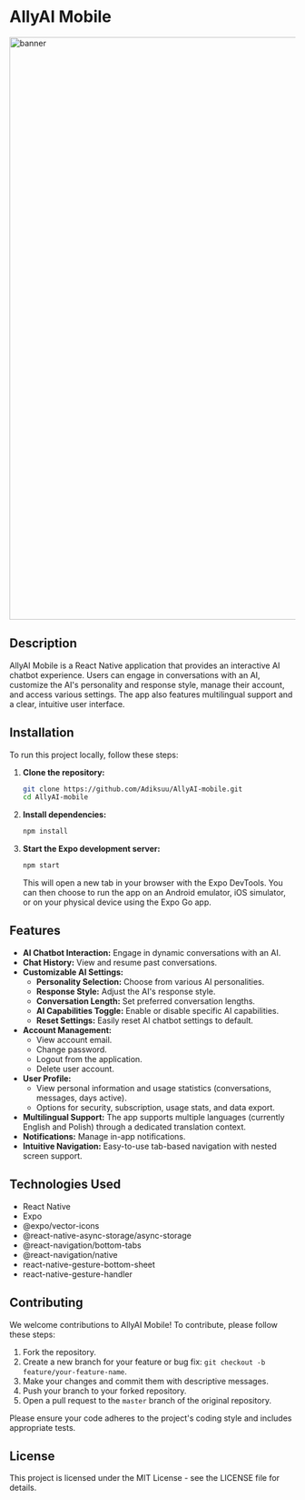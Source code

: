 # AllyAI Mobile
<img width="1536" height="1024" alt="banner" src="https://github.com/user-attachments/assets/d20bf521-1587-45c5-949c-25c8cbea0fa5" />


## Description

AllyAI Mobile is a React Native application that provides an interactive AI chatbot experience. Users can engage in conversations with an AI, customize the AI's personality and response style, manage their account, and access various settings. The app also features multilingual support and a clear, intuitive user interface.

## Installation

To run this project locally, follow these steps:

1.  **Clone the repository:**

    ```bash
    git clone https://github.com/Adiksuu/AllyAI-mobile.git
    cd AllyAI-mobile
    ```

2.  **Install dependencies:**

    ```bash
    npm install
    ```

3.  **Start the Expo development server:**

    ```bash
    npm start
    ```

    This will open a new tab in your browser with the Expo DevTools. You can then choose to run the app on an Android emulator, iOS simulator, or on your physical device using the Expo Go app.

## Features

-   **AI Chatbot Interaction:** Engage in dynamic conversations with an AI.
-   **Chat History:** View and resume past conversations.
-   **Customizable AI Settings:**
    -   **Personality Selection:** Choose from various AI personalities.
    -   **Response Style:** Adjust the AI's response style.
    -   **Conversation Length:** Set preferred conversation lengths.
    -   **AI Capabilities Toggle:** Enable or disable specific AI capabilities.
    -   **Reset Settings:** Easily reset AI chatbot settings to default.
-   **Account Management:**
    -   View account email.
    -   Change password.
    -   Logout from the application.
    -   Delete user account.
-   **User Profile:**
    -   View personal information and usage statistics (conversations, messages, days active).
    -   Options for security, subscription, usage stats, and data export.
-   **Multilingual Support:** The app supports multiple languages (currently English and Polish) through a dedicated translation context.
-   **Notifications:** Manage in-app notifications.
-   **Intuitive Navigation:** Easy-to-use tab-based navigation with nested screen support.

## Technologies Used

-   React Native
-   Expo
-   @expo/vector-icons
-   @react-native-async-storage/async-storage
-   @react-navigation/bottom-tabs
-   @react-navigation/native
-   react-native-gesture-bottom-sheet
-   react-native-gesture-handler

## Contributing

We welcome contributions to AllyAI Mobile! To contribute, please follow these steps:

1.  Fork the repository.
2.  Create a new branch for your feature or bug fix: `git checkout -b feature/your-feature-name`.
3.  Make your changes and commit them with descriptive messages.
4.  Push your branch to your forked repository.
5.  Open a pull request to the `master` branch of the original repository.

Please ensure your code adheres to the project's coding style and includes appropriate tests.

## License

This project is licensed under the MIT License - see the LICENSE file for details.
